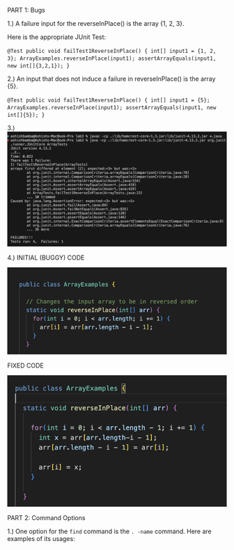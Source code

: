 PART 1: Bugs

1.) A failure input for the reverseInPlace() is the array {1, 2, 3}.

Here is the appropriate JUnit Test:

 `@Test
  public void failTest1ReverseInPlace() {
    int[] input1 = {1, 2, 3};
    ArrayExamples.reverseInPlace(input1);
    assertArrayEquals(input1, new int[]{3,2,1});
  }`


2.) An input that does not induce a failure in reverseInPlace() is the array {5}. 


` @Test
  public void failTest1ReverseInPlace() {
    int[] input1 = {5};
    ArrayExamples.reverseInPlace(input1);
    assertArrayEquals(input1, new int[]{5});
  } `

3.) ![Image](SymptomOutput.png)

4.) INITIAL (BUGGY) CODE

![Image](InitialCode)

FIXED CODE

![Image](CorrectedCode)



PART 2: Command Options

1.) One option for the `find` command is the `. -name` command. Here are examples of its usages:



